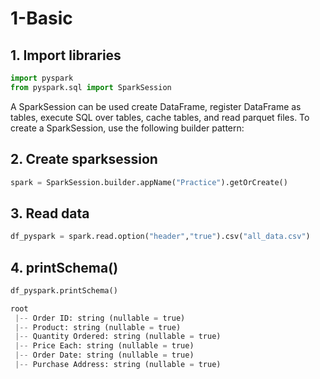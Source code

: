 # 1-Basic



## 1. Import libraries
~~~python
import pyspark
from pyspark.sql import SparkSession
~~~
A SparkSession can be used create DataFrame, register DataFrame as tables, execute SQL over tables, cache tables, and read parquet files. To create a SparkSession, use the following builder pattern:


## 2. Create sparksession
~~~python
spark = SparkSession.builder.appName("Practice").getOrCreate()
~~~


## 3. Read data
~~~python
df_pyspark = spark.read.option("header","true").csv("all_data.csv")
~~~

## 4. printSchema()
~~~python
df_pyspark.printSchema()

root
 |-- Order ID: string (nullable = true)
 |-- Product: string (nullable = true)
 |-- Quantity Ordered: string (nullable = true)
 |-- Price Each: string (nullable = true)
 |-- Order Date: string (nullable = true)
 |-- Purchase Address: string (nullable = true)
 ~~~